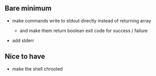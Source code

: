 Bare minimum
------------

- make commands write to stdout directly instead of returning array
    - and make them return boolean exit code for success / failure

- add stderr

Nice to have
------------

- make the shell chrooted